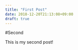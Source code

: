 ```yaml
---
title: "First Post"
date: 2018-12-20T21:13:08+09:00
draft: true
---
```


#Second

This is my second post!
